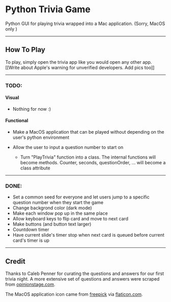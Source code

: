 # Python Trivia Game
Python GUI for playing trivia wrapped into a Mac application. (Sorry, MacOS only )

---

## How To Play 
To play, simply open the trivia app like you would open any other app. [[Write about Apple's warning for unverified developers. Add pics too]]

---

### TODO:

#### Visual
- Nothing for now :) 

#### Functional
	
- Make a MacOS application that can be played without depending on the user's python environment
- Allow the user to input a question number to start on

	- Turn "PlayTrivia" function into a class. The internal functions will become methods. Counter, seconds, questionOrder, ... will become a class attribute

---

### DONE:
- Set a common seed for everyone and let users jump to a specific question number when they start the game
- Change backgrond color (dark mode)
- Make each window pop up in the same place
- Allow keyboard keys to flip card and move to next card
- Make buttons (and button text larger)
- Countdown timer
- Have current slide's timer stop when next card is queued before current card's timer is up

--- 
## Credit
Thanks to Caleb Penner for curating the questions and answers for our first trivia night. A more extensive set of questions and answers were scraped from [opinionstage.com](https://www.opinionstage.com/blog/trivia-questions/).

The MacOS application icon came from [freepick](https://www.freepik.com/) via [flaticon.com](https://www.flaticon.com/).
